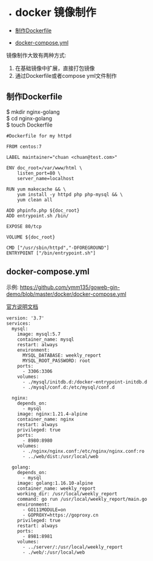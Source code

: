 - # docker 镜像制作

- [制作Dockerfile](#制作dockerfile)
- [docker-compose.yml](#docker-composeyml)


镜像制作大致有两种方式:
1. 在基础镜像中扩展，直接打包镜像
2. 通过Dockerfile或者compose yml文件制作  

## 制作Dockerfile  
$ mkdir nginx-golang  
$ cd nginx-golang  
$ touch Dockerfile  

```
#Dockerfile for my httpd
	
FROM centos:7

LABEL maintainer="chuan <chuan@test.com>"

ENV doc_root=/var/www/html \
    listen_port=80 \
    server_name=localhost

RUN yum makecache && \
    yum install -y httpd php php-mysql && \
    yum clean all 

ADD phpinfo.php ${doc_root}
ADD entrypoint.sh /bin/

EXPOSE 80/tcp

VOLUME ${doc_root}

CMD ["/usr/sbin/httpd","-DFOREGROUND"]
ENTRYPOINT ["/bin/entrypoint.sh"] 

```

## docker-compose.yml  

示例: https://github.com/ymm135/goweb-gin-demo/blob/master/docker/docker-compose.yml  

[官方说明文档](https://docs.docker.com/compose/compose-file/compose-file-v3/#command)  

```
version: '3.7'
services:
  mysql:
    image: mysql:5.7
    container_name: mysql
    restart: always
    environment:
      MYSQL_DATABASE: weekly_report
      MYSQL_ROOT_PASSWORD: root
    ports:
      - 3306:3306
    volumes:
      - ./mysql/initdb.d:/docker-entrypoint-initdb.d
      - ./mysql/conf.d:/etc/mysql/conf.d

  nginx:
    depends_on:
      - mysql
    image: nginx:1.21.4-alpine
    container_name: nginx
    restart: always
    privileged: true
    ports:
      - 8980:8980
    volumes:
      - ./nginx/nginx.conf:/etc/nginx/nginx.conf:ro
      - ../web/dist:/usr/local/web

  golang:
    depends_on:
      - mysql
    image: golang:1.16.10-alpine
    container_name: weekly_report
    working_dir: /usr/local/weekly_report
    command: go run /usr/local/weekly_report/main.go
    environment:
      - GO111MODULE=on
      - GOPROXY=https://goproxy.cn
    privileged: true
    restart: always
    ports:
      - 8981:8981
    volumes:
      - ../server/:/usr/local/weekly_report
      - ./web/:/usr/local/web

```
